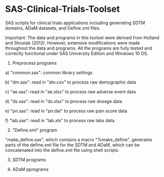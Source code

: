 
# SAS-Clinical-Trials-Toolset
SAS scripts for clinical trials applications including generating SDTM domains, ADaM datasets, and Define.xml files.

Important: The data and programs in this toolset were derived from Holland and Shostak (2012). However, extensive modifications were made
throughout the data and programs. All the programs are fully tested and correctly functional under SAS University Edition and Windows 10 OS.

1. Preprocess programs

a) "common.sas": common library settings

b) "dm.sas": read in "dm.csv" to process raw demographic data

c) "ae.sas": read in "ae.xlsx" to process raw adverse event data

d) "ds.sas": read in "ds.xlsx" to process raw dosage data

e) "pn.sas": read in "pn.dat" to process raw pain score data

f) "lab.sas": read in "lab.xls" to process raw labs data

2. "Define.xml" program

"make_define.sas", which contains a macro "%make_define", generates parts of the define.xml file for the SDTM and ADaM, which can be concatenated into the define.xml file using shell scripts.

3. SDTM programs

4. ADaM pprograms
